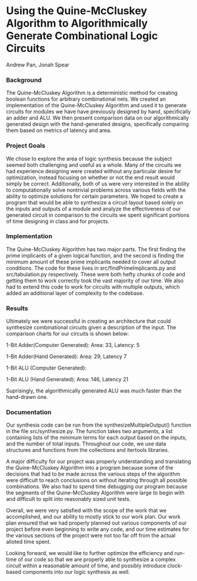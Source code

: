 # Using the Quine-McCluskey Algorithm to Algorithmically Generate Combinational Logic Circuits
Andrew Pan, Jonah Spear

### Background
The Quine-McCluskey Algorithm is a deterministic method for creating boolean functions for arbitrary combinational nets. We created an implementation of the Quine-McCluskey Algorithm and used it to generate circuits for modules we have have previously designed by hand, specifically an adder and ALU. We then present comparison data on our algorithmically generated design with the hand-generated designs, specifically comparing them based on metrics of latency and area. 

### Project Goals
We chose to explore the area of logic synthesis because the subject seemed both challenging and useful as a whole.  Many of the circuits we had experience designing were created without any particular desire for optimization, instead focusing on whether or not the end result would simply be correct.  Additionally, both of us were very interested in the ability to computationally solve nontrivial problems across various fields with the ability to optimize solutions for certain parameters.  We hoped to create a program that would be able to synthesize a circuit layout based solely on the inputs and outputs of a module and analyze the effectiveness of our generated circuit in comparison to the circuits we spent significant portions of time designing in class and for projects.  

### Implementation
The Quine-McCluskey Algorithm has two major parts. The first finding the prime implicants of a given logical function, and the second is finding the minimum amount of these prime implicants needed to cover all output conditions. The code for these lives in src/findPrimeImplicants.py and src/tabulation.py respectively. These were both hefty chunks of code and getting them to work correctly took the vast majority of our time. We also had to extend this code to work for circuits with multiple outputs, which added an additional layer of complexity to the codebase.

### Results
Ultimately we were successful in creating an architecture that could synthesize combinational circuits given a description of the input. The comparison charts for our circuits is shown below:

1-Bit Adder(Computer Generated): Area: 33, Latency: 5

1-Bit Adder(Hand Generated): Area: 29, Latency 7

1-Bit ALU (Computer Generated): 

1-Bit ALU (Hand Generated): Area: 146, Latency 21


Suprisingly, the algorithmically generated ALU was much faster than the hand-drawn one. 

### Documentation
Our synthesis code can be run from the synthesizeMultipleOutput() function in the file src/synthesize.py.  The function takes two arguments, a list containing lists of the minimum terms for each output based on the inputs, and the number of total inputs.  Throughout our code, we use data structures and functions from the collections and itertools libraries.  

A major difficulty for our project was properly understanding and translating the Quine-McCluskey Algorithm into a program because some of the decisions that had to be made across the various steps of the algorithm were difficult to reach conclusions on without iterating through all possible combinations.  We also had to spend time debugging our program because the segments of the Quine-McCluskey Algorithm were large to begin with and difficult to split into reasonably sized unit tests.  

Overall, we were very satisfied with the scope of the work that we accomplished, and our ability to mostly stick to our work plan.  Our work plan ensured that we had properly planned out various components of our project before even beginning to write any code, and our time estimates for the various sections of the project were not too far off from the actual alloted time spent.

Looking forward, we would like to further optimize the efficiency and run-time of our code so that we are properly able to synthesize a complex circuit within a reasonable amount of time, and possibly introduce clock-based components into our logic synthesis as well.